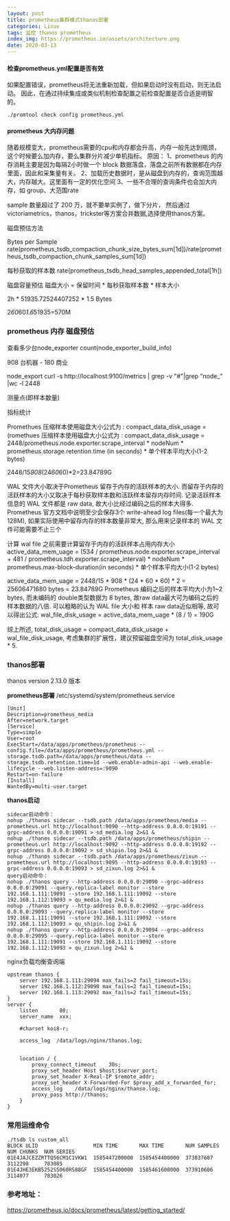 ```yaml
---
layout: post
title: prometheus集群模式thanos部署
categories: Linux
tags: 监控 thanos prometheus
index_img: https://prometheus.io/assets/architecture.png
date: 2020-03-13 
---
```


#### 检查prometheus.yml配置是否有效
如果配置错误，prometheus将无法重新加载，但如果启动时没有启动，则无法启动。
因此，在通过持续集成或类似机制检查配置之前检查配置是否合适是明智的。
```
./promtool check config prometheus.yml 
```

#### prometheus 大内存问题

随着规模变大，prometheus需要的cpu和内存都会升高，内存一般先达到瓶颈，这个时候要么加内存，要么集群分片减少单机指标。
原因：
1、prometheus 的内存消耗主要是因为每隔2小时做一个 block 数据落盘，落盘之前所有数据都在内存里面，因此和采集量有关。
2、加载历史数据时，是从磁盘到内存的，查询范围越大，内存越大。这里面有一定的优化空间
3、一些不合理的查询条件也会加大内存，如 group、大范围rate

sample 数量超过了 200 万，就不要单实例了，做下分片，
然后通过victoriametrics，thanos，trickster等方案合并数据,选择使用thanos方案。

<!-- more -->
磁盘预估方法

Bytes per Sample
rate(prometheus_tsdb_compaction_chunk_size_bytes_sum[1d])/rate(prometheus_tsdb_compaction_chunk_samples_sum[1d])


每秒获取的样本数
rate(prometheus_tsdb_head_samples_appended_total[1h])

磁盘容量预估
磁盘大小 = 保留时间 * 每秒获取样本数 * 样本大小

2h * 51935.72524407252 * 1.5 Bytes

2*60*60*1.6*51935=570M


### prometheus 内存 磁盘预估

查看多少台node_exporter
count(node_exporter_build_info)

908 台机器 - 180 商业

node_export
curl -s http://localhost:9100/metrics | grep -v "#"|grep "node_" |wc -l
2448

测量点(即样本数量)

指标统计

Promethues 压缩样本使用磁盘大小公式为 :
compact_data_disk_usage = (romethues 压缩样本使用磁盘大小公式为 :
compact_data_disk_usage = 2448/prometheus.node.exporter.scrape_interval * nodeNum * prometheus.storage.retention.time (in seconds) * 单个样本平均大小(1-2 bytes)

2448/15*908*(24*60*60)*2=23.84789G

WAL 文件大小取决于Prometheus 留存于内存的活跃样本的大小. 而留存于内存的活跃样本的大小又取决于每秒获取样本数和活跃样本留存内存时间.
记录活跃样本信息的 WAL 文件都是 raw data, 故大小比经过编码之后的样本大得多. 
Prometheus 官方文档中说明至少会保存3个 write-ahead log files(每一个最大为128M), 如果实际使用中留存内存的样本数量非常大, 
那么用来记录样本的 WAL 文件可能需要不止三个

计算 wal file 之前需要计算留存于内存的活跃样本占用内存大小
active_data_mem_uage = (534 / prometheus.node.exporter.scrape_interval + 481 / prometheus.tdh.exporter.scrape_interval) * nodeNum * prometheus.max-block-duration(in seconds) * 单个样本平均大小(1-2 bytes)

active_data_mem_uage = 2448/15 * 908 * (24 * 60 * 60) * 2 = 25606471680 bytes = 23.84789G
Prometheus 编码之后的样本平均大小为1~2 bytes, 而未编码的 double类型数据为 8 bytes, 故raw data最大可为编码之后的样本数据的八倍. 可以粗略的认为 WAL file 大小和 样本 raw data近似相等, 故可以得出公式:
wal_file_disk_usage = active_data_mem_uage * (8 / 1) = 190G

综上所述, total_disk_usage = compact_data_disk_usage + wal_file_disk_usage, 考虑集群的扩展性，建议预留磁盘空间为 total_disk_usage * 5.

### thanos部署
thanos version 2.13.0 版本

**prometheus部署**
/etc/systemd/system/prometheus.service

```
[Unit]
Description=prometheus_media
After=network.target
[Service]
Type=simple
User=root
ExecStart=/data/apps/prometheus/prometheus --config.file=/data/apps/prometheus/prometheus.yml --storage.tsdb.path=/data/apps/prometheus/data --storage.tsdb.retention.time=1d --web.enable-admin-api --web.enable-lifecycle --web.listen-address=:9090
Restart=on-failure
[Install]
WantedBy=multi-user.target
```

**thanos启动**

```
sidecar启动命令：
nohup ./thanos sidecar --tsdb.path /data/apps/prometheus/media --prometheus.url http://localhost:9090 --http-address 0.0.0.0:19191 --grpc-address 0.0.0.0:19091 > sd_media.log 2>&1 &
nohup ./thanos sidecar --tsdb.path /data/apps/prometheus/shipin --prometheus.url http://localhost:9092 --http-address 0.0.0.0:19192 --grpc-address 0.0.0.0:19092 > sd_shipin.log 2>&1 &
nohup ./thanos sidecar --tsdb.path /data/apps/prometheus/zixun --prometheus.url http://localhost:9095 --http-address 0.0.0.0:19193 --grpc-address 0.0.0.0:19093 > sd_zixun.log 2>&1 &
query启动命令：
nohup ./thanos query --http-address 0.0.0.0:29090 --grpc-address 0.0.0.0:29091 --query.replica-label monitor --store 192.168.1.111:19091 --store 192.168.1.111:19092 --store 192.168.1.112:19093 > qu_media.log 2>&1 &
nohup ./thanos query --http-address 0.0.0.0:29092 --grpc-address 0.0.0.0:29093 --query.replica-label monitor --store 192.168.1.111:19091 --store 192.168.1.111:19092 --store 192.168.1.112:19093 > qu_shipin.log 2>&1 &
nohup ./thanos query --http-address 0.0.0.0:29094 --grpc-address 0.0.0.0:29095 --query.replica-label monitor --store 192.168.1.111:19091 --store 192.168.1.111:19092 --store 192.168.1.112:19093 > qu_zixun.log 2>&1 &

```
nginx负载均衡查询端
```
upstream thanos {
    server 192.168.1.111:29094 max_fails=2 fail_timeout=15s;
    server 192.168.1.112:29090 max_fails=2 fail_timeout=15s;
    server 192.168.1.113:29092 max_fails=2 fail_timeout=15s;
}
server {
    listen       80;
    server_name  xxx;

    #charset koi8-r;

    access_log  /data/logs/nginx/thanos.log;


    location / {
        proxy_connect_timeout    30s;
        proxy_set_header Host $host:$server_port;
        proxy_set_header X-Real-IP $remote_addr;
        proxy_set_header X-Forwarded-For $proxy_add_x_forwarded_for;
        access_log    /data/logs/nginx/thanso.log;
        proxy_pass http://thanos;
    }
}
```

### 常用运维命令
```
./tsdb ls custom_all
BLOCK ULID                  MIN TIME       MAX TIME       NUM SAMPLES  NUM CHUNKS  NUM SERIES
01E4JAJCEZZRTTQ56CM1C1VKW1  1585447200000  1585454400000  373837607    3112298     783085
01E4JHE3EKB5252S5060RS88GF  1585454400000  1585461600000  373910606    3114077     783026
```

### 参考地址：
https://prometheus.io/docs/prometheus/latest/getting_started/
